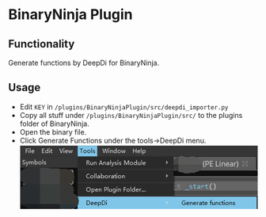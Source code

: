 # BinaryNinja Plugin

## Functionality
Generate functions by DeepDi for BinaryNinja.

## Usage

* Edit `KEY` in `/plugins/BinaryNinjaPlugin/src/deepdi_importer.py`
* Copy all stuff under `/plugins/BinaryNinjaPlugin/src/` to the plugins folder of BinaryNinja.
* Open the binary file.
* Click Generate Functions under the tools->DeepDi menu. ![binja_1](./img/binja1.png)

